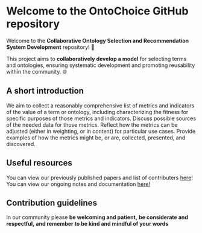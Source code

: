 # Welcome to the OntoChoice GitHub repository
Welcome to the **Collaborative Ontology Selection and Recommendation System Development** repository! 🚀

This project aims to **collaboratively develop a model** for selecting terms and ontologies, ensuring systematic development and promoting reusability within the community. 🌐

## A short introduction
We aim to collect a reasonably comprehensive list of metrics and indicators of the value of a term or ontology, including characterizing the fitness for specific purposes of those metrics and indicators. Discuss possible sources of the needed data for those metrics. Reflect how the metrics can be adjusted (either in weighting, or in content) for particular use cases. Provide examples of how the metrics might be, or are, collected, presented, and discovered. 


## Useful resources
You can view our previously published papers and list of contributers [here](https://ontochoice.github.io/choosing-terms-and-ontologies/)!
You can view our ongoing notes and documentation [here!](https://docs.google.com/document/d/1jp0nNiipTo60QuH9k2B9hzXD1nkPsgsJbyEnqDxjXWY/edit?usp=sharing)

## Contribution guidelines
In our community please 
**be welcoming and patient,**
**be considerate and respectful,** 
**and remember to be kind and mindful of your words**
